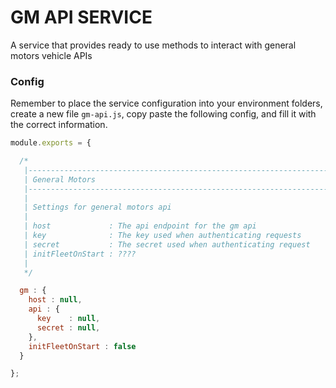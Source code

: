 GM API SERVICE
==============

A service that provides ready to use methods to interact with general motors vehicle APIs

### Config

Remember to place the service configuration into your environment folders, create a new file `gm-api.js`, copy paste the following config, and fill it with the correct information.

```js
module.exports = {

  /*
   |--------------------------------------------------------------------------------
   | General Motors
   |--------------------------------------------------------------------------------
   |
   | Settings for general motors api
   |
   | host             : The api endpoint for the gm api
   | key              : The key used when authenticating requests
   | secret           : The secret used when authenticating request
   | initFleetOnStart : ????
   |
   */

  gm : {
    host : null,
    api : {
      key    : null,
      secret : null,
    },
    initFleetOnStart : false
  }

};
```
